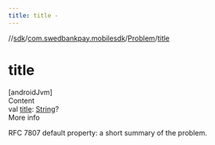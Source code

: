 ```yaml
---
title: title -
---
```

//[sdk](../../../index)/[com.swedbankpay.mobilesdk](../index)/[Problem](index)/[title](title)



# title  
[androidJvm]  
Content  
val [title](title): [String](https://kotlinlang.org/api/latest/jvm/stdlib/kotlin/-string/index.html)?  
More info  


RFC 7807 default property: a short summary of the problem.

  



